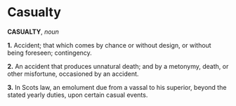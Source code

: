 # Casualty

**CASUALTY**, _noun_

**1.** Accident; that which comes by chance or without design, or without being foreseen; contingency.

**2.** An accident that produces unnatural death; and by a metonymy, death, or other misfortune, occasioned by an accident.

**3.** In Scots law, an emolument due from a vassal to his superior, beyond the stated yearly duties, upon certain casual events.